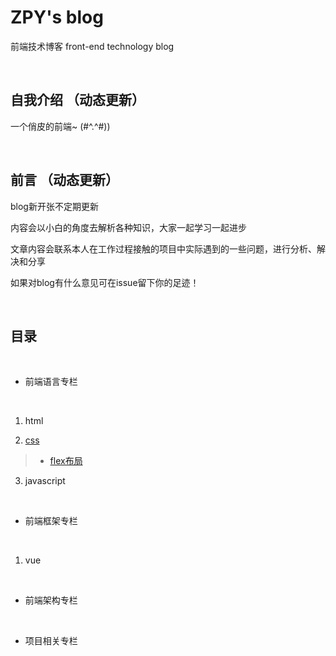 # ZPY's blog
前端技术博客 front-end technology blog

<br>

## 自我介绍 （动态更新）

一个俏皮的前端~ (#^.^#))

<br>

## 前言 （动态更新）

blog新开张不定期更新

内容会以小白的角度去解析各种知识，大家一起学习一起进步

文章内容会联系本人在工作过程接触的项目中实际遇到的一些问题，进行分析、解决和分享

如果对blog有什么意见可在issue留下你的足迹！

<br>
   
## 目录

<br>

* 前端语言专栏

<br>

1. html

2. [css](/language/css)

> * [flex布局](/language/css/flex.md)

3. javascript

<br>

* 前端框架专栏

<br>

1. vue

<br>

* 前端架构专栏

<br>

* 项目相关专栏

<br>
